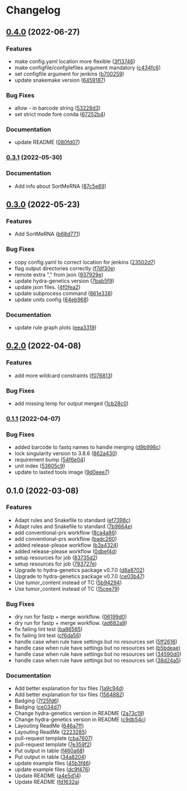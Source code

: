 # Changelog

## [0.4.0](https://www.github.com/hydra-genetics/prealignment/compare/v0.3.1...v0.4.0) (2022-06-27)


### Features

* make config.yaml location more flexible ([3f13746](https://www.github.com/hydra-genetics/prealignment/commit/3f1374614f06a5499f81cd4743f67047423fb2a9))
* make configfile/confgilefiles argument mandatory ([c434fc6](https://www.github.com/hydra-genetics/prealignment/commit/c434fc60b54f1e5e0c81b0fea51de16a61f11fc4))
* set configfile argument for jenkins ([b700259](https://www.github.com/hydra-genetics/prealignment/commit/b70025940d7ca7a0b934e8fa1b1016fec3d72876))
* update snakemake version ([6459187](https://www.github.com/hydra-genetics/prealignment/commit/6459187784a985a3f00871cc1ba049a995d97a24))


### Bug Fixes

* allow - in barcode string ([53228d3](https://www.github.com/hydra-genetics/prealignment/commit/53228d31618ce14ab314c329d45492abd5764399))
* set strict mode fore conda ([67252b4](https://www.github.com/hydra-genetics/prealignment/commit/67252b479b3e25fad146ec60ee2cdde02365f660))


### Documentation

* update README ([080fd07](https://www.github.com/hydra-genetics/prealignment/commit/080fd07ae67d503930d8b33e960056aba7a5e600))

### [0.3.1](https://www.github.com/hydra-genetics/prealignment/compare/v0.3.0...v0.3.1) (2022-05-30)


### Documentation

* Add info about SortMeRNA ([87c5e89](https://www.github.com/hydra-genetics/prealignment/commit/87c5e8989fae5bfe2a47cef9b7b64f9ef0aafeb6))

## [0.3.0](https://www.github.com/hydra-genetics/prealignment/compare/v0.2.0...v0.3.0) (2022-05-23)


### Features

* Add SortMeRNA ([b68d771](https://www.github.com/hydra-genetics/prealignment/commit/b68d77124b31204c95a8be350d7bf7ab2c7d8140))


### Bug Fixes

* copy config.yaml to correct location for jenkins ([23502d7](https://www.github.com/hydra-genetics/prealignment/commit/23502d7b48ac5963b02ea5966006d3d92d050165))
* flag output directories correctly ([f7df30e](https://www.github.com/hydra-genetics/prealignment/commit/f7df30e96519eb3561e715eb1de65541ef4b0bcc))
* remote extra "," from json ([937929e](https://www.github.com/hydra-genetics/prealignment/commit/937929e3005e35ede067ff986979ebb3d78bcb16))
* update hydra-genetics version ([7bab5f9](https://www.github.com/hydra-genetics/prealignment/commit/7bab5f95e5298265ce5c6b8f6746799fb18964a7))
* update json files. ([4f0fea2](https://www.github.com/hydra-genetics/prealignment/commit/4f0fea29d077441d241dc3f8bb916d3382cbd514))
* update subprocess command ([861e338](https://www.github.com/hydra-genetics/prealignment/commit/861e33879ca93dd594064c63cdef42f011d0f196))
* update units config ([64eb968](https://www.github.com/hydra-genetics/prealignment/commit/64eb9681c438480d42a16658fa7dc036cf669a61))


### Documentation

* update rule graph plots ([eea3319](https://www.github.com/hydra-genetics/prealignment/commit/eea3319e0d5b5854040a9f55bc61d5ec6653bd78))

## [0.2.0](https://www.github.com/hydra-genetics/prealignment/compare/v0.1.1...v0.2.0) (2022-04-08)


### Features

* add more wildcard constraints ([f076813](https://www.github.com/hydra-genetics/prealignment/commit/f0768133c45f12d5ca72703e670908ad3ffca93b))


### Bug Fixes

* add missing temp for output merged ([1cb28c0](https://www.github.com/hydra-genetics/prealignment/commit/1cb28c0aebf3a505d14c6d5b2f1597983d7ff466))

### [0.1.1](https://www.github.com/hydra-genetics/prealignment/compare/v0.1.0...v0.1.1) (2022-04-07)


### Bug Fixes

* added barcode to fastq names to handle merging ([d9b998c](https://www.github.com/hydra-genetics/prealignment/commit/d9b998cc46e650e3ee15a789681349c82c073221))
* lock singularity version to 3.8.6 ([862a430](https://www.github.com/hydra-genetics/prealignment/commit/862a430fdca0d64f65a55662537f8f80c0b99fd1))
* requirement bump ([54f6e04](https://www.github.com/hydra-genetics/prealignment/commit/54f6e042d470849fac277d255f1dabd8b429eb99))
* unit index ([53605c9](https://www.github.com/hydra-genetics/prealignment/commit/53605c9da32c7cdfaa31a6c9849b8bae74b210ec))
* update to lasted tools image ([9d0eee7](https://www.github.com/hydra-genetics/prealignment/commit/9d0eee7a713b730288c0d0750c40eca2ab77c09b))

## 0.1.0 (2022-03-08)


### Features

* Adapt rules and Snakefile to standard ([ef7398c](https://www.github.com/hydra-genetics/prealignment/commit/ef7398c498ef3de25d8f9fe5813252b58e98c836))
* Adapt rules and Snakefile to standard ([7b9664e](https://www.github.com/hydra-genetics/prealignment/commit/7b9664e0dda182eaa58a9cbc255c9f138e2642cd))
* add conventional-prs workflow ([8ca4a86](https://www.github.com/hydra-genetics/prealignment/commit/8ca4a86c107e48aa47eddf38ff73222c2d7f2b59))
* add conventional-prs workflow ([badc260](https://www.github.com/hydra-genetics/prealignment/commit/badc260b2f1a04cb07cfd11f790ca50547a2e774))
* added release-please workflow ([b3a4324](https://www.github.com/hydra-genetics/prealignment/commit/b3a43245bfb2b93b417148f79a3124d2e547faf7))
* added release-please workflow ([0dbef4d](https://www.github.com/hydra-genetics/prealignment/commit/0dbef4decd9340d068f24caac8549f09efa4fc3a))
* setup resources for job ([83735d2](https://www.github.com/hydra-genetics/prealignment/commit/83735d25ad7057155d6684fe8ff5aa9d0bd331a5))
* setup resources for job ([793727e](https://www.github.com/hydra-genetics/prealignment/commit/793727e891cdbe024a61e321ecf8e19b5c901b7d))
* Upgrade to hydra-genetics package v0.7.0 ([d8a8702](https://www.github.com/hydra-genetics/prealignment/commit/d8a870289d64a00c099eb4ab675a3d3cfaa5bf4b))
* Upgrade to hydra-genetics package v0.7.0 ([ce03b47](https://www.github.com/hydra-genetics/prealignment/commit/ce03b475822b96058df7249c594bceca9ae6bae0))
* Use tumor_content instead of TC ([5b94294](https://www.github.com/hydra-genetics/prealignment/commit/5b94294200d7ba3f0aaece8c220e1a3a749604eb))
* Use tumor_content instead of TC ([15cee79](https://www.github.com/hydra-genetics/prealignment/commit/15cee79fb7e3b9a835c45f95d3d30b58ff270daf))


### Bug Fixes

* dry run for fastp + merge workflow. ([06199d0](https://www.github.com/hydra-genetics/prealignment/commit/06199d0b03c6f0a6df4743af661135ccbb17fdea))
* dry run for fastp + merge workflow. ([ad682a9](https://www.github.com/hydra-genetics/prealignment/commit/ad682a952d9cefab2677e4846073a9643d56a246))
* fix failing lint test ([ba86565](https://www.github.com/hydra-genetics/prealignment/commit/ba86565b78db275c1545d64a0e45171cfc639576))
* fix failing lint test ([cf6da56](https://www.github.com/hydra-genetics/prealignment/commit/cf6da562967530da9fd54ecef5e84bd2a5b9339b))
* handle case when rule have settings but no resources set ([5ff2616](https://www.github.com/hydra-genetics/prealignment/commit/5ff2616ffc85312d1c78b438d142f5ddb5cd0988))
* handle case when rule have settings but no resources set ([b5bdeae](https://www.github.com/hydra-genetics/prealignment/commit/b5bdeaeba180f74911a8328c5f496de7abaaf3e6))
* handle case when rule have settings but no resources set ([34590d0](https://www.github.com/hydra-genetics/prealignment/commit/34590d03be12e2e2dd3ecd4918d3f632282edcac))
* handle case when rule have settings but no resources set ([38d24a5](https://www.github.com/hydra-genetics/prealignment/commit/38d24a563223ce471a073420f97a9b89a93c1dfd))


### Documentation

* Add better explanation for tsv files ([1a9c94d](https://www.github.com/hydra-genetics/prealignment/commit/1a9c94d3d00aaefcba6a0cf404c7b11d776881c8))
* Add better explanation for tsv files ([1564882](https://www.github.com/hydra-genetics/prealignment/commit/15648822ac599182c9b80206ce27a19d90c79a41))
* Badging ([7f25fd6](https://www.github.com/hydra-genetics/prealignment/commit/7f25fd6fcbe8fd002f0c5b34f6fd52f67b875840))
* Badging ([ce034d7](https://www.github.com/hydra-genetics/prealignment/commit/ce034d751c96ef66fc8532dae354a8bdd710b7b5))
* Change hydra-genetics version in README ([2a73c19](https://www.github.com/hydra-genetics/prealignment/commit/2a73c194a9b37fed4fdb03bc700dc835da9570bd))
* Change hydra-genetics version in README ([c9db54c](https://www.github.com/hydra-genetics/prealignment/commit/c9db54cb9d3e2adbebbf7d9334e6ef6d4b8e7432))
* Layouting ReadMe ([646a7ff](https://www.github.com/hydra-genetics/prealignment/commit/646a7ff0a20fb48e2492c4078cc2851159830148))
* Layouting ReadMe ([2223285](https://www.github.com/hydra-genetics/prealignment/commit/222328573d9159b6ab6b4b289b0f2a49d193c495))
* pull-request template ([cba7607](https://www.github.com/hydra-genetics/prealignment/commit/cba760792b9b0802ca424794d1906dac68113d33))
* pull-request template ([7e359f2](https://www.github.com/hydra-genetics/prealignment/commit/7e359f2b7f3e21bcd863f360dddcb1e93da885a1))
* Put output in table ([f460a68](https://www.github.com/hydra-genetics/prealignment/commit/f460a68af616b1dc043737e3e3cb06144ce1a80e))
* Put output in table ([34a8204](https://www.github.com/hydra-genetics/prealignment/commit/34a82047dd6d870f9f3cf7c3c7bb5c66bfa3d61d))
* update example files ([45b3f46](https://www.github.com/hydra-genetics/prealignment/commit/45b3f4682c4ad04fd92ab23ebe1bbe708173939d))
* update example files ([dc9f476](https://www.github.com/hydra-genetics/prealignment/commit/dc9f476465a0e72ca573822e25cc29493870d3d9))
* Update README ([a4e5d14](https://www.github.com/hydra-genetics/prealignment/commit/a4e5d140f9b548aac05ad759a0fea066e2f35644))
* Update README ([fd1632a](https://www.github.com/hydra-genetics/prealignment/commit/fd1632ae1881253eebd1ed8b7bc85f500ba65cfb))
